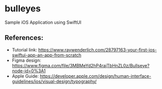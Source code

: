 # bulleyes

Sample iOS Application using SwiftUI

## References:

- Tutorial link: https://www.raywenderlich.com/28797163-your-first-ios-swiftui-app-an-app-from-scratch
- Figma design: https://www.figma.com/file/3MBMeYd2hP4rajTbHnZL0z/Bullseye?node-id=0%3A1
- Apple Guide: https://developer.apple.com/design/human-interface-guidelines/ios/visual-design/typography/
